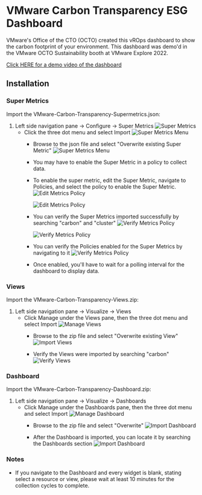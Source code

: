 # VMware Carbon Transparency ESG Dashboard

VMware's Office of the CTO (OCTO) created this vROps dashboard to show the carbon footprint of your environment.  This dashboard was demo'd in the VMware OCTO Sustainability booth at VMware Explore 2022.

[Click HERE for a demo video of the dashboard](https://www.youtube.com/watch?v=Uqe1zpoXXs8)

## Installation

### Super Metrics
Import the VMware-Carbon-Transparency-Supermetrics.json:
1. Left side navigation pane -> Configure -> Super Metrics
![Super Metrics](https://github.com/ThepHuck/vROpsESGDash/blob/main/installation-screenshots/Super-Metrics.jpg?raw=true)
   - Click the three dot menu and select Import
![Super Metrics Menu](https://github.com/ThepHuck/vROpsESGDash/blob/main/installation-screenshots/import-Super-Metrics-menu.jpg?raw=true)
     - Browse to the json file and select "Overwrite existing Super Metric"
![Super Metrics Menu](https://github.com/ThepHuck/vROpsESGDash/blob/main/installation-screenshots/import-Super-Metrics.jpg?raw=true)
     - You may have to enable the Super Metric in a policy to collect data.
     - To enable the super metric, edit the Super Metric, navigate to Policies, and select the policy to enable the Super Metric.
![Edit Metrics Policy](https://github.com/ThepHuck/vROpsESGDash/blob/main/installation-screenshots/edit-super-metrics.jpg?raw=true)

       ![Edit Metrics Policy](https://github.com/ThepHuck/vROpsESGDash/blob/main/installation-screenshots/enable-policy-super-metric-2.jpg?raw=true)

     - You can verify the Super Metrics imported successfully by searching "carbon" and "cluster"
![Verify Metrics Policy](https://github.com/ThepHuck/vROpsESGDash/blob/main/installation-screenshots/carbon-super-metrics.jpg?raw=true)

       ![Verify Metrics Policy](https://github.com/ThepHuck/vROpsESGDash/blob/main/installation-screenshots/cluster-super-metric.jpg?raw=true)

     - You can verify the Policies enabled for the Super Metrics by navigating to it
![Verify Metrics Policy](https://github.com/ThepHuck/vROpsESGDash/blob/main/installation-screenshots/policies-super-metrics.jpg?raw=true)

     - Once enabled, you'll have to wait for a polling interval for the dashboard to display data.

### Views
Import the VMware-Carbon-Transparency-Views.zip:
1. Left side navigation pane -> Visualize -> Views
   - Click Manage under the Views pane, then the three dot menu and select Import
![Manage Views](https://github.com/ThepHuck/vROpsESGDash/blob/main/installation-screenshots/manage-views.jpg?raw=true)
     - Browse to the zip file and select "Overwrite existing View"
![Import Views](https://github.com/ThepHuck/vROpsESGDash/blob/main/installation-screenshots/import-views.jpg?raw=true)

     - Verify the Views were imported by searching "carbon"
![Verify Views](https://github.com/ThepHuck/vROpsESGDash/blob/main/installation-screenshots/carbon-views.jpg?raw=true)

### Dashboard
Import the VMware-Carbon-Transparency-Dashboard.zip:
1. Left side navigation pane -> Visualize -> Dashboards
   - Click Manage under the Dashboards pane, then the three dot menu and select Import
![Manage Dashboard](https://github.com/ThepHuck/vROpsESGDash/blob/main/installation-screenshots/import-dashboard.jpg?raw=true)
     - Browse to the zip file and select "Overwrite"
![Import Dashboard](https://github.com/ThepHuck/vROpsESGDash/blob/main/installation-screenshots/import-dashboard-3.jpg?raw=true)

     - After the Dashboard is imported, you can locate it by searching the Dashboards section
![Import Dashboard](https://github.com/ThepHuck/vROpsESGDash/blob/main/installation-screenshots/view-dashboard.jpg?raw=true)

### Notes
 - If you navigate to the Dashboard and every widget is blank, stating select a resource or view, please wait at least 10 minutes for the collection cycles to complete.
